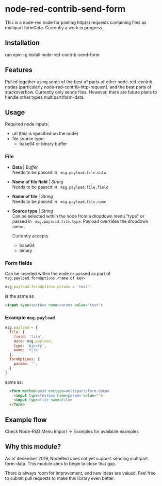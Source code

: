 # node-red-contrib-send-form
This is a node-red node for posting http(s) requests containing files as multipart formData. Currently a work in progress.

## Installation
run npm -g install node-red-contrib-send-form

## Features
Pulled together using some of the best of parts of other node-red-contrib nodes (particularly node-red-contrib-http-request), and the best parts of stackoverflow.
Currently only sends files. However, there are future plans to handle other types multipart/form-data.

## Usage
Required node inputs:
* url (this is specified on the node) 
* file source type:
  - base64 or binary buffer

### File

* **Data**  | *Buffer*   
Needs to be passed in  ``` msg.payload.file.data```
* **Name of file field** | *String*    
Needs to be passed in  ``` msg.payload.file.field```

* **Name of file** | *String*   
Needs to be passed in  ``` msg.payload.file.name```

* **Source type** | *String*   
Can be selected within the node from a dropdown menu "type" or passed in ``` msg.payload.file.type```. Payload overrides the dropdown menu.

   Currently accepts  
   - base64
   - binary

### Form fields

Can be inserted within the node or passed as part of ```msg.payload.formOptions.<name of key>```

```javascript
msg.payload.formOptions.params = 'test':
```
is the same as

```html
<input type=textbox name=params value="test">
```

### Example ```msg.payload```
 
  ```javascript
  msg.payload = {
    file: {
      field: 'file',
      data: msg.payload,
      type: 'binary',
      name: 'file'
    },
    formOptions: {
      params: '',
    }
  }
```
same as:

```html
  <form method=post enctype=multipart/form-data>
    <input type=textbox name=params value="">
    <input type=file name=file>
  </form>
```

## Example flow
Check Node-RED Menu Import -> Examples for available examples 

## Why this module?
As of december 2019, NodeRed does not yet support sending multipart form-data. This module aims to begin to close that gap.

There is always room for improvement, and new ideas are valued. Feel free to submit pull requests to make this library even better.